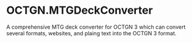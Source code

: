 OCTGN.MTGDeckConverter
======================

A comprehensive MTG deck converter for OCTGN 3 which can convert several formats, websites, and plaing text into the OCTGN 3 format.